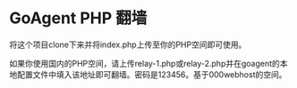 # GoAgent PHP 翻墙
将这个项目clone下来并将index.php上传至你的PHP空间即可使用。

如果你使用国内的PHP空间，请上传relay-1.php或relay-2.php并在goagent的本地配置文件中填入该地址即可翻墙。密码是123456。基于000webhost的空间。
